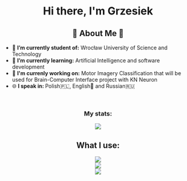 <h1 align="center">Hi there, I'm Grzesiek
  <imgsrc="https://github.com/blackcater/blackcater/raw/main/images/Hi.gif" height="32" />
</h1>
<h2 align="center">🚀 About Me 🚀</h2>
<ul>
  <li>🔭 <b>I’m currently student of:</b> Wrocław University of Science and Technology</li>
  <li>🌱 <b>I’m currently learning:</b> Artificial Intelligence and software development</li>
  <li>🧠 <b>I'm currenly working on:</b> Motor Imagery Classification that will be used for Brain-Computer Interface project with KN Neuron</li>
  <li>🌐 <b>I speak in: </b> Polish🇵🇱, English🏴󠁧󠁢󠁥󠁮󠁧󠁿 and Russian🇷🇺</li>
</ul>
</br>
<h3 align=center> My stats: </h3>
<p align="center">
  <a href="https://github.com/GrzegorzSzczepanek/">
    <img src="https://api.githubtrends.io/user/svg/GrzegorzSzczepanek/langs?time_range=one_year&loc_metric=changed&theme=dark">
  </a>
</p>

<h2 align=center>What I use:</h2>
<p align="center">
  <img src="https://skillicons.dev/icons?i=py,linux,pytorch,sklearn,rust,git,cpp,elixir" /></br>
  <img src="https://skillicons.dev/icons?i=neovim,gitlab,github,vscode,bun,ubuntu" /></br>
  <img src="https://skillicons.dev/icons?i=ts,js,html,css,svelte" /> </br>
</p>

  
</p>
